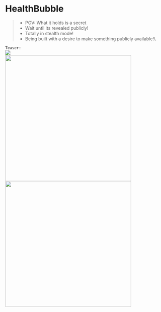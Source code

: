 # HealthBubble

> + POV: What it holds is a secret
> + Wait until its revealed publicly!
> + Totally in stealth mode!
> + Being built with a desire to make something publicly available!\


```Teaser:```
\
<img src="https://thehealthcaretechnologyreport.com/wp-content/uploads/2019/02/hc-bubble.jpg">
\
<img src="https://static.vecteezy.com/system/resources/previews/009/347/301/original/crab-animals-ocean-free-png.png" width="400px" height="400px" >
\
<img src="https://d2jx2rerrg6sh3.cloudfront.net/image-handler/picture/2020/7/shutterstock_141299494.jpg" width="400px" height="400px" >
